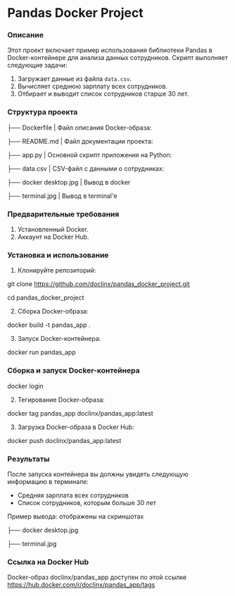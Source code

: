 # Pandas Docker Project

### Описание

Этот проект включает пример использования библиотеки Pandas в Docker-контейнере для анализа данных сотрудников. Скрипт выполняет следующие задачи:
1. Загружает данные из файла `data.csv`.
2. Вычисляет среднюю зарплату всех сотрудников.
3. Отбирает и выводит список сотрудников старше 30 лет.

### Структура проекта

├── Dockerfile  | Файл описания Docker-образа:

├── README.md   | Файл документации проекта:
 
├── app.py      | Основной скрипт приложения на Python:

├── data.csv    | CSV-файл с данными о сотрудниках:

├── docker desktop.jpg  | Вывод в docker

├── terminal.jpg        | Вывод в terminal'e

### Предварительные требования

1. Установленный Docker.
2. Аккаунт на Docker Hub.

### Установка и использование

1. Клонируйте репозиторий:

git clone https://github.com/doclinx/pandas_docker_project.git

cd pandas_docker_project

2. Сборка Docker-образа:

docker build -t pandas_app .

3. Запуск Docker-контейнера:

docker run pandas_app

### Сборка и запуск Docker-контейнера

docker login

2. Тегирование Docker-образа:

docker tag pandas_app doclinx/pandas_app:latest

3. Загрузка Docker-образа в Docker Hub:

docker push doclinx/pandas_app:latest

### Результаты

После запуска контейнера вы должны увидеть следующую информацию в терминале:

- Средняя зарплата всех сотрудников
- Список сотрудников, которым больше 30 лет

Пример вывода: отображены на скриншотах 

├── docker desktop.jpg

├── terminal.jpg

### Ссылка на Docker Hub

Docker-образ doclinx/pandas_app доступен по этой ссылке https://hub.docker.com/r/doclinx/pandas_app/tags
